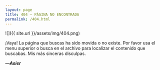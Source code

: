 ```yaml
---
layout: page
title: 404 — PÁGINA NO ENCONTRADA
permalink: /404.html
---
```

![]({{ site.url }}/assets/img/404.png)

¡Vaya! La página que buscas ha sido movida o no existe. Por favor usa el menu superior o busca en el archivo para localizar el contenido que buscabas. Mis más sinceras disculpas.

<cite>**—Asier** </cite>
